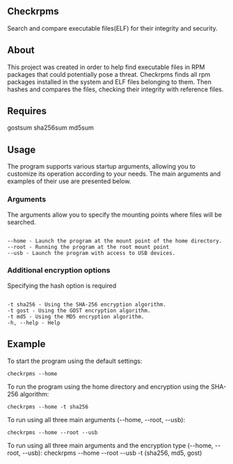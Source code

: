 ## Checkrpms

Search and compare executable files(ELF) for their integrity and security.


## About 
This project was created in order to help find executable files in RPM packages that could potentially pose a threat. 
Checkrpms finds all rpm packages installed in the system and ELF files belonging to them.
Then hashes and compares the files, checking their integrity with reference files.

## Requires

gostsum
sha256sum
md5sum

## Usage

The program supports various startup arguments, allowing you to customize its operation according to your needs. 
The main arguments and examples of their use are presented below.

### Arguments

The arguments allow you to specify the mounting points where files will be searched.
```

--home - Launch the program at the mount point of the home directory.
--root - Running the program at the root mount point
--usb - Launch the program with access to USB devices.
```

### Additional encryption options

Specifying the hash option is required 
```

-t sha256 - Using the SHA-256 encryption algorithm.
-t gost - Using the GOST encryption algorithm.
-t md5 - Using the MD5 encryption algorithm.
-h, --help - Help
```

## Example  

To start the program using the default settings:
```
checkrpms --home
```

To run the program using the home directory and encryption using the SHA-256 algorithm:
```
checkrpms --home -t sha256
```

To run using all three main arguments (--home, --root, --usb):
```
checkrpms --home --root --usb
```

To run using all three main arguments and the encryption type (--home, --root, --usb):
checkrpms --home --root --usb -t (sha256, md5, gost)
